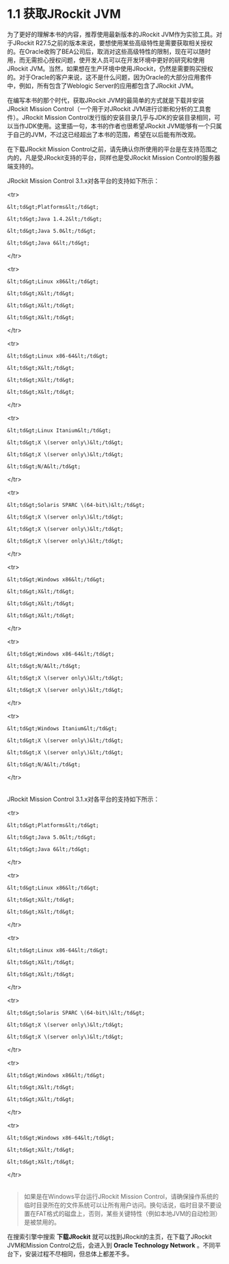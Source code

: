 <a name="1.1"></a>

# 1.1 获取JRockit JVM

为了更好的理解本书的内容，推荐使用最新版本的JRockit JVM作为实验工具。对于JRockit R27.5之前的版本来说，要想使用某些高级特性是需要获取相关授权的。在Oracle收购了BEA公司后，取消对这些高级特性的限制，现在可以随时用，而无需担心授权问题，使开发人员可以在开发环境中更好的研究和使用JRockit JVM。当然，如果想在生产环境中使用JRockit，仍然是需要购买授权的。对于Oracle的客户来说，这不是什么问题，因为Oracle的大部分应用套件中，例如，所有包含了Weblogic Server的应用都包含了JRockit JVM。

在编写本书的那个时代，获取JRockit JVM的最简单的方式就是下载并安装JRockit Mission Control（一个用于对JRockit JVM进行诊断和分析的工具套件）。JRockit Mission Control发行版的安装目录几乎与JDK的安装目录相同，可以当作JDK使用。这里插一句，本书的作者也很希望JRockit JVM能够有一个只属于自己的JVM，不过这已经超出了本书的范围，希望在以后能有所改观。

在下载JRockit Mission Control之前，请先确认你所使用的平台是在支持范围之内的，凡是受JRockit支持的平台，同样也是受JRockit Mission Control的服务器端支持的。

<a name="supportedPlatforms"/>

JRockit Mission Control 3.1.x对各平台的支持如下所示：

<table width="100%">

&lt;tr&gt;

    &lt;td&gt;Platforms&lt;/td&gt;

    &lt;td&gt;Java 1.4.2&lt;/td&gt;

    &lt;td&gt;Java 5.0&lt;/td&gt;

    &lt;td&gt;Java 6&lt;/td&gt;

&lt;/tr&gt;

&lt;tr&gt;

    &lt;td&gt;Linux x86&lt;/td&gt;

    &lt;td&gt;X&lt;/td&gt;

    &lt;td&gt;X&lt;/td&gt;

    &lt;td&gt;X&lt;/td&gt;

&lt;/tr&gt;

&lt;tr&gt;

    &lt;td&gt;Linux x86-64&lt;/td&gt;

    &lt;td&gt;X&lt;/td&gt;

    &lt;td&gt;X&lt;/td&gt;

    &lt;td&gt;X&lt;/td&gt;

&lt;/tr&gt;

&lt;tr&gt;

    &lt;td&gt;Linux Itanium&lt;/td&gt;

    &lt;td&gt;X \(server only\)&lt;/td&gt;

    &lt;td&gt;X \(server only\)&lt;/td&gt;

    &lt;td&gt;N/A&lt;/td&gt;

&lt;/tr&gt;

&lt;tr&gt;

    &lt;td&gt;Solaris SPARC \(64-bit\)&lt;/td&gt;

    &lt;td&gt;X \(server only\)&lt;/td&gt;

    &lt;td&gt;X \(server only\)&lt;/td&gt;

    &lt;td&gt;X \(server only\)&lt;/td&gt;

&lt;/tr&gt;

&lt;tr&gt;

    &lt;td&gt;Windows x86&lt;/td&gt;

    &lt;td&gt;X&lt;/td&gt;

    &lt;td&gt;X&lt;/td&gt;

    &lt;td&gt;X&lt;/td&gt;

&lt;/tr&gt;

&lt;tr&gt;

    &lt;td&gt;Windows x86-64&lt;/td&gt;

    &lt;td&gt;N/A&lt;/td&gt;

    &lt;td&gt;X \(server only\)&lt;/td&gt;

    &lt;td&gt;X \(server only\)&lt;/td&gt;

&lt;/tr&gt;

&lt;tr&gt;

    &lt;td&gt;Windows Itanium&lt;/td&gt;

    &lt;td&gt;X \(server only\)&lt;/td&gt;

    &lt;td&gt;X \(server only\)&lt;/td&gt;

    &lt;td&gt;N/A&lt;/td&gt;

&lt;/tr&gt;
</table>

JRockit Mission Control 3.1.x对各平台的支持如下所示：

<table width="100%">

&lt;tr&gt;

    &lt;td&gt;Platforms&lt;/td&gt;

    &lt;td&gt;Java 5.0&lt;/td&gt;

    &lt;td&gt;Java 6&lt;/td&gt;

&lt;/tr&gt;

&lt;tr&gt;

    &lt;td&gt;Linux x86&lt;/td&gt;

    &lt;td&gt;X&lt;/td&gt;

    &lt;td&gt;X&lt;/td&gt;

&lt;/tr&gt;

&lt;tr&gt;

    &lt;td&gt;Linux x86-64&lt;/td&gt;

    &lt;td&gt;X&lt;/td&gt;

    &lt;td&gt;X&lt;/td&gt;

&lt;/tr&gt;

&lt;tr&gt;

    &lt;td&gt;Solaris SPARC \(64-bit\)&lt;/td&gt;

    &lt;td&gt;X \(server only\)&lt;/td&gt;

    &lt;td&gt;X \(server only\)&lt;/td&gt;

&lt;/tr&gt;

&lt;tr&gt;

    &lt;td&gt;Windows x86&lt;/td&gt;

    &lt;td&gt;X&lt;/td&gt;

    &lt;td&gt;X&lt;/td&gt;

&lt;/tr&gt;

&lt;tr&gt;

    &lt;td&gt;Windows x86-64&lt;/td&gt;

    &lt;td&gt;X&lt;/td&gt;

    &lt;td&gt;X&lt;/td&gt;

&lt;/tr&gt;
</table>

>如果是在Windows平台运行JRockit Mission Control，请确保操作系统的临时目录所在的文件系统可以让所有用户访问。换句话说，临时目录不要设置在FAT格式的磁盘上，否则，某些关键特性（例如本地JVM的自动检测）是被禁用的。

在搜索引擎中搜索 **下载JRockit** 就可以找到JRockit的主页，在下载了JRockit JVM和Mission Control之后，会进入到 **Oracle Technology Network** 。不同平台下，安装过程不尽相同，但总体上都差不多。
